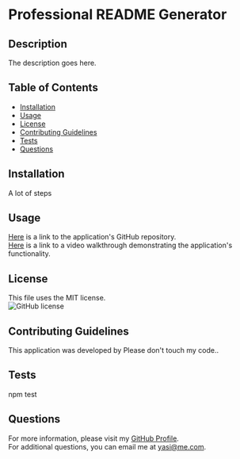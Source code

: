 # Professional README Generator
## Description
The description goes here.

## Table of Contents 
- [Installation](#installation)
- [Usage](#usage)
- [License](#license)
- [Contributing Guidelines](#contributing-guidelines)
- [Tests](#tests)
- [Questions](#questions)

## Installation
A lot of steps

## Usage
[Here](google.com) is a link to the application's GitHub repository.  
[Here](google.com) is a link to a video walkthrough demonstrating the application's functionality. 

## License
This file uses the MIT license.  
![GitHub license](https://img.shields.io/badge/license-MIT-blue.svg)

## Contributing Guidelines
This application was developed by Please don't touch my code..

## Tests
npm test

## Questions
For more information, please visit my [GitHub Profile](https://github.com/go-yasi/).  
For additional questions, you can email me at yasi@me.com.